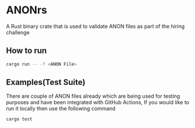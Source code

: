 # ANONrs
A Rust binary crate that is used to validate ANON files as part of the hiring challenge

## How to run

```bash 
cargo run -- -f <ANON File>
``` 

## Examples(Test Suite)

There are couple of ANON files already which are being used for testing purposes and have been integrated with GitHub Actions, If you would like to run it locally then use the following command

```bash
cargo test 
```